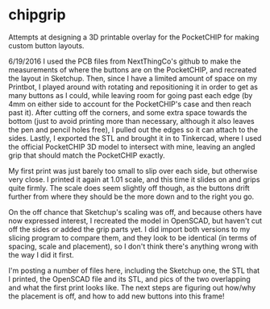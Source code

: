 # chipgrip
Attempts at designing a 3D printable overlay for the PocketCHIP for making custom button layouts.

6/19/2016
I used the PCB files from NextThingCo's github to make the measurements of where the buttons are on the PocketCHIP,
and recreated the layout in Sketchup. Then, since I have a limited amount of space on my Printbot, I played around with
rotating and repositioning it in order to get as many buttons as I could, while leaving room for going past each edge (by 4mm on either
side to account for the PocketCHIP's case and then reach past it). After cutting off the corners, and some extra space towards the bottom (just to avoid printing more than necessary, although it also leaves the pen and pencil holes free), I pulled out the edges so it can attach to the sides. Lastly, I exported the STL and brought it in to Tinkercad, where I used the official PocketCHIP 3D model to intersect with mine, leaving an angled grip that should match the PocketCHIP exactly.

My first print was just barely too small to slip over each side, but otherwise very close. I printed it again at 1.01 scale, and this time it slides on and grips quite firmly. The scale does seem slightly off though, as the buttons drift further from where they should be the more down and to the right you go.

On the off chance that Sketchup's scaling was off, and because others have now expressed interest, I recreated the model in OpenSCAD, but haven't cut off the sides or added the grip parts yet. I did import both versions to my slicing program to compare them, and they look to be identical (in terms of spacing, scale and placement), so I don't think there's anything wrong with the way I did it first.

I'm posting a number of files here, including the Sketchup one, the STL that I printed, the OpenSCAD file and its STL, and pics of the two overlapping and what the first print looks like. The next steps are figuring out how/why the placement is off, and how to add new buttons into this frame!
